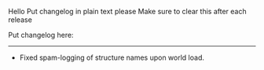 Hello
Put changelog in plain text please
Make sure to clear this after each release

Put changelog here:

-----------------
- Fixed spam-logging of structure names upon world load.
